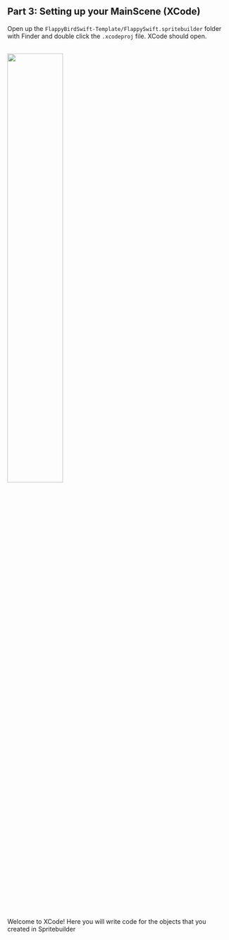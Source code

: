 ## Part 3: Setting up your MainScene (XCode)

Open up the `FlappyBirdSwift-Template/FlappySwift.spritebuilder` folder with Finder and double click the `.xcodeproj` file. XCode should open.

</br>
<img src="part3-xcodeproj.png" style="width: 50%; height: 50%">
</br>

Welcome to XCode! Here you will write code for the objects that you created  in Spritebuilder